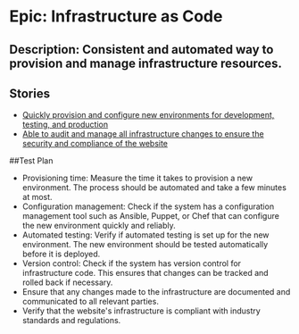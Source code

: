 # Epic: Infrastructure as Code
## Description: Consistent and automated way to provision and manage infrastructure resources.
## Stories
* [Quickly provision and configure new environments for development, testing, and production](stories/story_provision.md)
* [Able to audit and manage all infrastructure changes to ensure the security and compliance of the website](stories/story_audit.md)

##Test Plan
* Provisioning time: Measure the time it takes to provision a new environment. The process should be automated and take a few minutes at most.
* Configuration management: Check if the system has a configuration management tool such as Ansible, Puppet, or Chef that can configure the new environment quickly and reliably. 
* Automated testing: Verify if automated testing is set up for the new environment. The new environment should be tested automatically before it is deployed. 
* Version control: Check if the system has version control for infrastructure code. This ensures that changes can be tracked and rolled back if necessary.
* Ensure that any changes made to the infrastructure are documented and communicated to all relevant parties. 
* Verify that the website's infrastructure is compliant with industry standards and regulations.